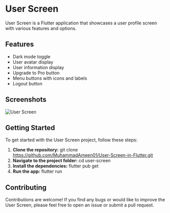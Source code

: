# User Screen

User Screen is a Flutter application that showcases a user profile screen with various features and options.

## Features

- Dark mode toggle
- User avatar display
- User information display
- Upgrade to Pro button
- Menu buttons with icons and labels
- Logout button
## Screenshots

![User Screen](![image](https://github.com/MuhammadAmeen01/User-Screen-in-Flutter/assets/68742018/66a65ea8-7881-4861-9443-631f96b4a61f/1.png))

## Getting Started

To get started with the User Screen project, follow these steps:
1. **Clone the repository:**
git clone https://github.com/MuhammadAmeen01/User-Screen-in-Flutter.git
2. **Navigate to the project folder:**
cd user-screen
3. **Install the dependencies:**
flutter pub get
4. **Run the app:**
flutter run

## Contributing

Contributions are welcome! If you find any bugs or would like to improve the User Screen, please feel free to open an issue or submit a pull request.


